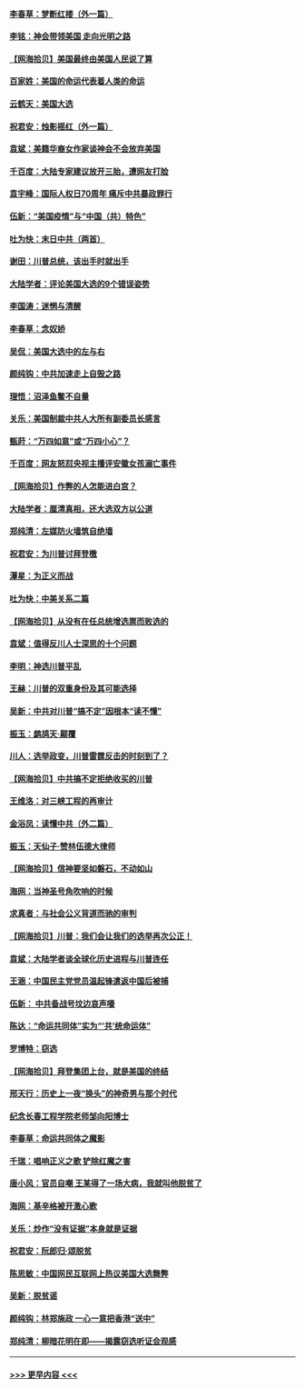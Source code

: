 #### [李春草：梦断红楼（外一篇）](../pages/nsc993/n12619122.md?t=12142351) 
#### [李铭：神会带领美国 走向光明之路](../pages/nsc993/n12618584.md?t=12142351) 
#### [【网海拾贝】美国最终由美国人民说了算](../pages/nsc993/n12617255.md?t=12142351) 
#### [百家姓：美国的命运代表着人类的命运](../pages/nsc993/n12615838.md?t=12142351) 
#### [云鹤天：美国大选](../pages/nsc993/n12615994.md?t=12142351) 
#### [祝君安：烛影摇红（外一篇）](../pages/nsc993/n12615975.md?t=12142351) 
#### [袁斌：美籍华裔女作家谈神会不会放弃美国](../pages/nsc993/n12615263.md?t=12142351) 
#### [千百度：大陆专家建议放开三胎，遭网友打脸](../pages/nsc993/n12614456.md?t=12142351) 
#### [袁宇峰：国际人权日70周年 痛斥中共暴政罪行](../pages/nsc993/n12611965.md?t=12142351) 
#### [伍新：“美国疫情”与“中国（共）特色”](../pages/nsc993/n12611463.md?t=12142351) 
#### [吐为快：末日中共（两首）](../pages/nsc993/n12611461.md?t=12142351) 
#### [谢田：川普总统，该出手时就出手](../pages/nsc993/n12610905.md?t=12142351) 
#### [大陆学者：评论美国大选的9个错误姿势](../pages/nsc993/n12609586.md?t=12142351) 
#### [李国涛：迷惘与清醒](../pages/nsc993/n12607532.md?t=12142351) 
#### [李春草：念奴娇](../pages/nsc993/n12607083.md?t=12142351) 
#### [吴侃：美国大选中的左与右](../pages/nsc993/n12607054.md?t=12142351) 
#### [颜纯钩：中共加速走上自毁之路](../pages/nsc993/n12606473.md?t=12142351) 
#### [理悟：沼泽鱼鳖不自量](../pages/nsc993/n12606454.md?t=12142351) 
#### [关乐：美国制裁中共人大所有副委员长感言](../pages/nsc993/n12606442.md?t=12142351) 
#### [甄莳：“万四如意”或“万四小心”？](../pages/nsc993/n12606091.md?t=12142351) 
#### [千百度：网友怒怼央视主播评安徽女孩溺亡事件](../pages/nsc993/n12605370.md?t=12142351) 
#### [【网海拾贝】作弊的人怎能进白宫？](../pages/nsc993/n12603546.md?t=12142351) 
#### [大陆学者：厘清真相，还大选双方以公道](../pages/nsc993/n12603475.md?t=12142351) 
#### [郑纯清：左媒防火墙筑自绝墙](../pages/nsc993/n12602226.md?t=12142351) 
#### [祝君安：为川普讨拜登檄](../pages/nsc993/n12602199.md?t=12142351) 
#### [潭星：为正义而战](../pages/nsc993/n12600926.md?t=12142351) 
#### [吐为快：中美关系二篇](../pages/nsc993/n12600908.md?t=12142351) 
#### [【网海拾贝】从没有在任总统增选票而败选的](../pages/nsc993/n12600435.md?t=12142351) 
#### [袁斌：值得反川人士深思的十个问题](../pages/nsc993/n12600332.md?t=12142351) 
#### [李明：神选川普平乱](../pages/nsc993/n12599751.md?t=12142351) 
#### [王赫：川普的双重身份及其可能选择](../pages/nsc993/n12599723.md?t=12142351) 
#### [吴新：中共对川普“搞不定”因根本“读不懂”](../pages/nsc993/n12599502.md?t=12142351) 
#### [振玉：鹧鸪天‧颠覆](../pages/nsc993/n12599494.md?t=12142351) 
#### [川人：选举政变，川普雷霆反击的时刻到了？](../pages/nsc993/n12599291.md?t=12142351) 
#### [【网海拾贝】中共搞不定拒绝收买的川普](../pages/nsc993/n12598955.md?t=12142351) 
#### [王维洛：对三峡工程的再审计](../pages/nsc993/n12598436.md?t=12142351) 
#### [金浴凤：读懂中共（外二篇）](../pages/nsc993/n12597943.md?t=12142351) 
#### [振玉：天仙子‧赞林伍德大律师](../pages/nsc993/n12597929.md?t=12142351) 
#### [【网海拾贝】信神要坚如磐石，不动如山](../pages/nsc993/n12597901.md?t=12142351) 
#### [海网：当神圣号角吹响的时候](../pages/nsc993/n12595891.md?t=12142351) 
#### [求真者：与社会公义背道而驰的审判](../pages/nsc993/n12595868.md?t=12142351) 
#### [【网海拾贝】川普：我们会让我们的选举再次公正！](../pages/nsc993/n12594930.md?t=12142351) 
#### [袁斌：大陆学者谈全球化历史进程与川普连任](../pages/nsc993/n12594690.md?t=12142351) 
#### [王涵：中国民主党党员温起锋遣返中国后被捕](../pages/nsc993/n12594540.md?t=12142351) 
#### [伍新： 中共备战号坟边哀声嚎](../pages/nsc993/n12593086.md?t=12142351) 
#### [陈达：“命运共同体”实为“‘共’统命运体”](../pages/nsc993/n12590865.md?t=12142351) 
#### [罗博特：窃选](../pages/nsc993/n12590619.md?t=12142351) 
#### [【网海拾贝】拜登集团上台，就是美国的终结](../pages/nsc993/n12589725.md?t=12142351) 
#### [邢天行：历史上一夜“换头”的神奇男与那个时代](../pages/nsc993/n12589424.md?t=12142351) 
#### [纪念长春工程学院老师邹向阳博士](../pages/nsc993/n12585390.md?t=12142351) 
#### [李春草：命运共同体之魔影](../pages/nsc993/n12585026.md?t=12142351) 
#### [千瑞：唱响正义之歌 铲除红魔之害](../pages/nsc993/n12585002.md?t=12142351) 
#### [唐小风：官员自嘲 王某得了一场大病，我就叫他脱贫了](../pages/nsc993/n12584981.md?t=12142351) 
#### [海网：基辛格被开激心歌](../pages/nsc993/n12584946.md?t=12142351) 
#### [关乐：炒作“没有证据”本身就是证据](../pages/nsc993/n12583146.md?t=12142351) 
#### [祝君安：阮郎归‧颂脱贫](../pages/nsc993/n12583119.md?t=12142351) 
#### [陈思敏：中国网民互联网上热议美国大选舞弊](../pages/nsc993/n12582845.md?t=12142351) 
#### [吴新：脱贫谣](../pages/nsc993/n12580839.md?t=12142351) 
#### [颜纯钩：林郑施政 一心一意把香港“送中”](../pages/nsc993/n12580805.md?t=12142351) 
#### [郑纯清：柳暗花明在即——揭露窃选听证会观感](../pages/nsc993/n12580795.md?t=12142351) 

----
#### [ >>> 更早内容 <<< ](../indexes/nsc993-earlier.md)
